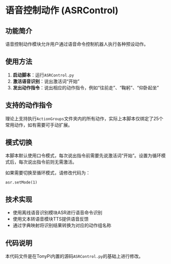 # 语音控制动作 (ASRControl)

## 功能简介
语音控制动作模块允许用户通过语音命令控制机器人执行各种预设动作。

## 使用方法
1. **启动脚本**：运行`ASRControl.py`
2. **激活语音识别**：说出激活词“开始”
3. **发出动作指令**：说出相应的动作指令，例如“往前走”、“鞠躬”、“仰卧起坐”

## 支持的动作指令
理论上支持执行`ActionGroups`文件夹内的所有动作，实际上本脚本仅绑定了25个常用动作，如有需要可手动扩展。

## 模式切换
本脚本默认使用口令模式，每次说出指令前需要先说激活词“开始”。设置为循环模式后，每次说出指令前则无需激活。

如果需要切换至循环模式，请修改代码为：

    asr.setMode(1)

## 技术实现
- 使用离线语音识别模块ASR进行语音命令识别
- 使用文本转语音模块TTS提供语音反馈
- 通过字典映射将识别结果转换为对应的动作组名称

## 代码说明
本代码文件是在TonyPi内置的源码`ASRControl.py`的基础上进行修改。